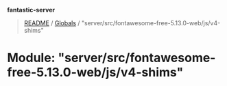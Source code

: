 **fantastic-server**

> [README](../README.md) / [Globals](../globals.md) / "server/src/fontawesome-free-5.13.0-web/js/v4-shims"

# Module: "server/src/fontawesome-free-5.13.0-web/js/v4-shims"
